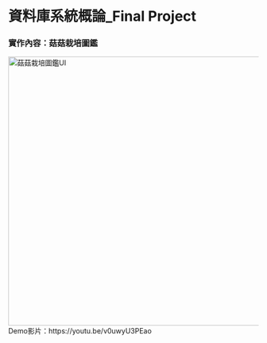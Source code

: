 # 資料庫系統概論_Final Project
### 實作內容：菇菇栽培圖鑑
<img width="1113" height="541" alt="菇菇栽培圖鑑UI" src="https://github.com/user-attachments/assets/5c32cbd1-aa65-4f2a-b279-aec059c8a30b" />
Demo影片：https://youtu.be/v0uwyU3PEao

